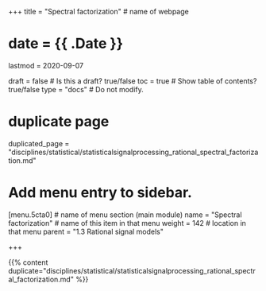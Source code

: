 +++
title = "Spectral factorization"         # name of webpage

# date = {{ .Date }}
lastmod = 2020-09-07

draft = false  # Is this a draft? true/false
toc = true  # Show table of contents? true/false
type = "docs"  # Do not modify.

# duplicate page

duplicated_page = "disciplines/statistical/statisticalsignalprocessing_rational_spectral_factorization.md"

# Add menu entry to sidebar.

[menu.5cta0]                       # name of menu section (main module)
  name = "Spectral factorization"        # name of this item in that menu
  weight = 142                           # location in that menu
  parent = "1.3 Rational signal models"

+++

{{% content duplicate="disciplines/statistical/statisticalsignalprocessing_rational_spectral_factorization.md" %}}
